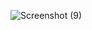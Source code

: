 
![Screenshot (9)](https://github.com/user-attachments/assets/c23eb2ba-4c78-4c05-b09a-59d161a0574b)
